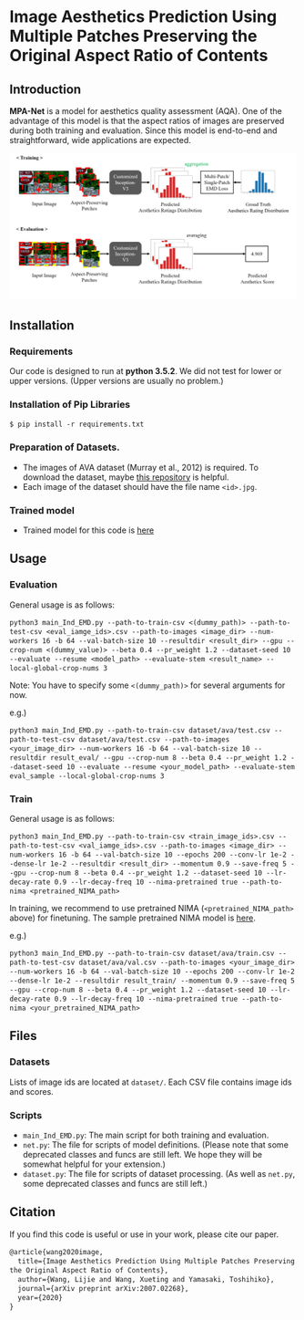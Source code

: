 # Image Aesthetics Prediction Using Multiple Patches Preserving the Original Aspect Ratio of Contents


## Introduction
**MPA-Net** is a model for aesthetics quality assessment (AQA). One of the advantage of this model is that the aspect ratios of images are preserved during both training and evaluation. Since this model is end-to-end and straightforward, wide applications are expected. 

![model_overview](figs/network_en.png)



## Installation
### Requirements

Our code is designed to run at **python 3.5.2**. We did not test for lower or upper versions. (Upper versions are usually no problem.)

### Installation of Pip Libraries
```
$ pip install -r requirements.txt
```

### Preparation of Datasets.
* The images of AVA dataset (Murray et al., 2012) is required. To download the dataset, maybe [this repository](https://github.com/mtobeiyf/ava_downloader) is helpful.
* Each image of the dataset should have the file name `<id>.jpg`.

### Trained model
* Trained model for this code is [here](https://drive.google.com/file/d/1NZ53mlekEgsbInWqdMAhyb6NuX4HaGPl/view?usp=sharing)



## Usage
### Evaluation

General usage is as follows:

```
python3 main_Ind_EMD.py --path-to-train-csv <(dummy_path)> --path-to-test-csv <eval_iamge_ids>.csv --path-to-images <image_dir> --num-workers 16 -b 64 --val-batch-size 10 --resultdir <result_dir> --gpu --crop-num <(dummy_value)> --beta 0.4 --pr_weight 1.2 --dataset-seed 10 --evaluate --resume <model_path> --evaluate-stem <result_name> --local-global-crop-nums 3
```

Note: You have to specify some `<(dummy_path)>` for several arguments for now.



e.g.)

```
python3 main_Ind_EMD.py --path-to-train-csv dataset/ava/test.csv --path-to-test-csv dataset/ava/test.csv --path-to-images <your_image_dir> --num-workers 16 -b 64 --val-batch-size 10 --resultdir result_eval/ --gpu --crop-num 8 --beta 0.4 --pr_weight 1.2 --dataset-seed 10 --evaluate --resume <your_model_path> --evaluate-stem eval_sample --local-global-crop-nums 3
```


### Train
General usage is as follows:

```
python3 main_Ind_EMD.py --path-to-train-csv <train_image_ids>.csv --path-to-test-csv <val_iamge_ids>.csv --path-to-images <image_dir> --num-workers 16 -b 64 --val-batch-size 10 --epochs 200 --conv-lr 1e-2 --dense-lr 1e-2 --resultdir <result_dir> --momentum 0.9 --save-freq 5 --gpu --crop-num 8 --beta 0.4 --pr_weight 1.2 --dataset-seed 10 --lr-decay-rate 0.9 --lr-decay-freq 10 --nima-pretrained true --path-to-nima <pretrained_NIMA_path>
```

In training, we recommend to use pretrained NIMA (`<pretrained_NIMA_path>` above) for finetuning. The sample pretrained NIMA model is [here](https://drive.google.com/file/d/10xXIiQYcKKJL5RuMZnKCFsoRqY71CY4w/view?usp=sharing).


e.g.)
```
python3 main_Ind_EMD.py --path-to-train-csv dataset/ava/train.csv --path-to-test-csv dataset/ava/val.csv --path-to-images <your_image_dir> --num-workers 16 -b 64 --val-batch-size 10 --epochs 200 --conv-lr 1e-2 --dense-lr 1e-2 --resultdir result_train/ --momentum 0.9 --save-freq 5 --gpu --crop-num 8 --beta 0.4 --pr_weight 1.2 --dataset-seed 10 --lr-decay-rate 0.9 --lr-decay-freq 10 --nima-pretrained true --path-to-nima <your_pretrained_NIMA_path>
```



## Files
### Datasets
Lists of image ids are located at `dataset/`. Each CSV file contains image ids and scores.

### Scripts
* `main_Ind_EMD.py`: The main script for both training and evaluation.
* `net.py`: The file for scripts of model definitions. (Please note that some deprecated classes and funcs are still left. We hope they will be somewhat helpful for your extension.)
* `dataset.py`: The file for scripts of dataset processing. (As well as `net.py`, some deprecated classes and funcs are still left.)


## Citation
If you find this code is useful or use in your work, please cite our paper.

```
@article{wang2020image,
  title={Image Aesthetics Prediction Using Multiple Patches Preserving the Original Aspect Ratio of Contents},
  author={Wang, Lijie and Wang, Xueting and Yamasaki, Toshihiko},
  journal={arXiv preprint arXiv:2007.02268},
  year={2020}
}
```

